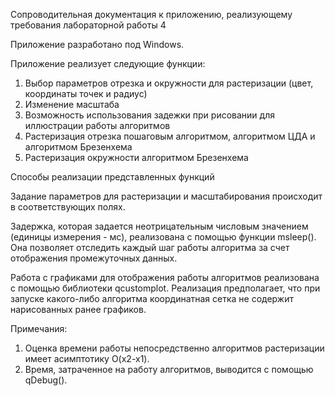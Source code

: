 Сопроводительная документация к приложению, реализующему требования лабораторной работы 4

Приложение разработано под Windows.

Приложение реализует следующие функции:

1. Выбор параметров отрезка и окружности для растеризации (цвет, координаты точек и радиус)
2. Изменение масштаба
3. Возможность использования задежки при рисовании для иллюстрации работы алгоритмов
4. Растеризация отрезка пошаговым алгоритмом, алгоритмом ЦДА и алгоритмом Брезенхема
5. Растеризация окружности алгоритмом Брезенхема

Способы реализации представленных функций

Задание параметров для растеризации и масштабирования происходит в соответствующих полях.

Задержка, которая задается неотрицательным числовым значением (единицы измерения - мс), реализована с помощью функции msleep(). Она позволяет отследить каждый шаг работы алгоритма за счет отображения промежуточных данных. 

Работа с графиками для отображения работы алгоритмов реализована с помощью библиотеки qcustomplot. Реализация предполагает, что при запуске какого-либо алгоритма координатная сетка не содержит нарисованных ранее графиков.

Примечания:
1. Оценка времени работы непосредственно алгоритмов растеризации имеет асимптотику O(x2-x1).
2. Время, затраченное на работу алгоритмов, выводится с помощью qDebug().
